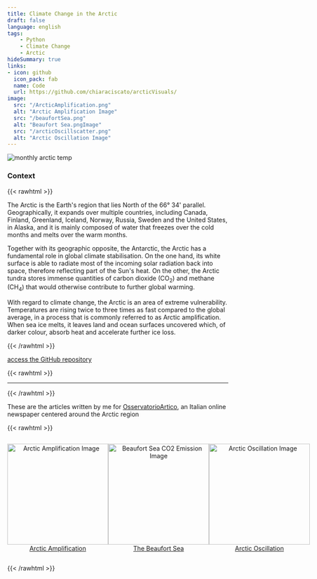 ```yaml
---
title: Climate Change in the Arctic
draft: false
language: english
tags:
    - Python
    - Climate Change
    - Arctic
hideSummary: true
links:
- icon: github
  icon_pack: fab
  name: Code
  url: https://github.com/chiaraciscato/arcticVisuals/
image:
  src: "/ArcticAmplification.png"
  alt: "Arctic Amplification Image"
  src: "/beaufortSea.png"
  alt: "Beaufort Sea.pngImage"
  src: "/arcticOscillscatter.png"
  alt: "Arctic Oscillation Image"
---
```


![monthly arctic temp](/MonthlyArcticTemp.png)

<!-- {{< rawhtml >}}

<p style="margin-bottom:7em"></p>

{{< /rawhtml >}} -->

### Context

{{< rawhtml >}}

<p>The Arctic is the Earth's region that lies North of the 66° 34' parallel. Geographically, it expands over multiple countries, including Canada, Finland, Greenland, Iceland, Norway, Russia, Sweden and the United States, in Alaska, and it is mainly composed of water that freezes over the cold months and melts over the warm months.</p> 

<p>Together with its geographic opposite, the Antarctic, the Arctic has a fundamental role in global climate stabilisation. On the one hand, its white surface is able to radiate most of the incoming solar radiation back into space, therefore reflecting part of the Sun's heat. On the other, the Arctic tundra stores immense quantities of carbon dioxide (CO<sub>2</sub>) and methane (CH<sub>4</sub>) that would otherwise contribute to further global warming.</p>

<p>With regard to climate change, the Arctic is an area of extreme vulnerability. Temperatures are rising twice to three times as fast compared to the global average, in a process that is commonly referred to as Arctic amplification. When sea ice melts, it leaves land and ocean surfaces uncovered which, of darker colour, absorb heat and accelerate further ice loss. </p>

{{< /rawhtml >}}

[access the GitHub repository](https://github.com/chiaraciscato/arcticVisuals/tree/main) 

{{< rawhtml >}}

<hr />

{{< /rawhtml >}}

<p>
</p>

These are the articles written by me for [OsservatorioArtico](https://www.osservatorioartico.it/), an Italian online newspaper centered around the Arctic region

{{< rawhtml >}}

<div style="display: flex; justify-content: space-around; align-items: center;">
    <p style="text-align: center;"><a href="https://www.osservatorioartico.it/amplificazione-artica/" title="What is Arctic Amplification">
        <img src="/ArcticAmplification.png" alt="Arctic Amplification Image" width="230">
        Arctic Amplification
    </a></p>
    <p style="text-align: center;"><a href="https://www.osservatorioartico.it/mare-co2-beaufort/" title="The Beaufort Sea is emitting CO<sub>2</sub>">
        <img src="/beaufortSea.png" alt="Beaufort Sea CO2 Emission Image" width="230">
        The Beaufort Sea
    </a></p>
    <p style="text-align: center;"><a href="https://www.osservatorioartico.it/oscillazione-artica/" title="How Arctic Oscillation works">
        <img src="/arcticOscillscatter.png" alt="Arctic Oscillation Image" width="230">
        Arctic Oscillation
    </a></p>
</div>

{{< /rawhtml >}}
